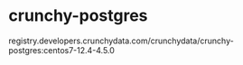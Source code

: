 # crunchy-postgres

 registry.developers.crunchydata.com/crunchydata/crunchy-postgres:centos7-12.4-4.5.0
 
